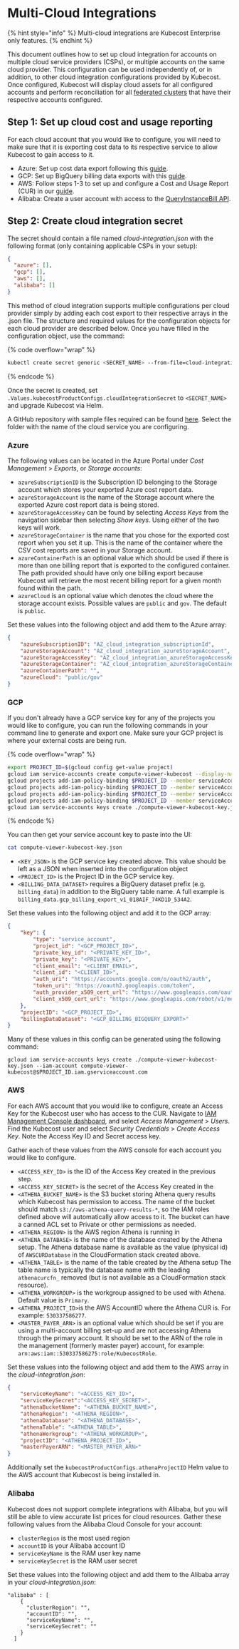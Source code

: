 # Multi-Cloud Integrations

{% hint style="info" %}
Multi-cloud integrations are Kubecost Enterprise only features.
{% endhint %}

This document outlines how to set up cloud integration for accounts on multiple cloud service providers (CSPs), or multiple accounts on the same cloud provider. This configuration can be used independently of, or in addition, to other cloud integration configurations provided by Kubecost. Once configured, Kubecost will display cloud assets for all configured accounts and perform reconciliation for all [federated clusters](/install-and-configure/install/multi-cluster/federated-etl/federated-etl.md) that have their respective accounts configured.

## Step 1: Set up cloud cost and usage reporting

For each cloud account that you would like to configure, you will need to make sure that it is exporting cost data to its respective service to allow Kubecost to gain access to it.

* Azure: Set up cost data export following this [guide](/install-and-configure/install/cloud-integration/azure-out-of-cluster/azure-out-of-cluster.md).
* GCP: Set up BigQuery billing data exports with this [guide](https://cloud.google.com/billing/docs/how-to/export-data-bigquery).
* AWS: Follow steps 1-3 to set up and configure a Cost and Usage Report (CUR) in our [guide](/install-and-configure/install/cloud-integration/aws-cloud-integrations/aws-cloud-integrations.md).
* Alibaba: Create a user account with access to the [QueryInstanceBill API](https://www.alibabacloud.com/help/en/bss-openapi/latest/api-bssopenapi-2017-12-14-queryinstancebill).

## Step 2: Create cloud integration secret

The secret should contain a file named _cloud-integration.json_ with the following format (only containing applicable CSPs in your setup):

```json
{
  "azure": [],
  "gcp": [],
  "aws": [],
  "alibaba": []
}
```

This method of cloud integration supports multiple configurations per cloud provider simply by adding each cost export to their respective arrays in the .json file. The structure and required values for the configuration objects for each cloud provider are described below. Once you have filled in the configuration object, use the command:

{% code overflow="wrap" %}
```bash
kubectl create secret generic <SECRET_NAME> --from-file=cloud-integration.json -n kubecost
```
{% endcode %}

Once the secret is created, set `.Values.kubecostProductConfigs.cloudIntegrationSecret` to `<SECRET_NAME>` and upgrade Kubecost via Helm.

A GitHub repository with sample files required can be found [here](https://github.com/kubecost/poc-common-configurations/). Select the folder with the name of the cloud service you are configuring.

### Azure

The following values can be located in the Azure Portal under _Cost Management_ > _Exports_, or _Storage accounts_:

* `azureSubscriptionID` is the Subscription ID belonging to the Storage account which stores your exported Azure cost report data.
* `azureStorageAccount` is the name of the Storage account where the exported Azure cost report data is being stored.
* `azureStorageAccessKey` can be found by selecting _Access Keys_ from the navigation sidebar then selecting _Show keys_. Using either of the two keys will work.
* `azureStorageContainer` is the name that you chose for the exported cost report when you set it up. This is the name of the container where the CSV cost reports are saved in your Storage account.
* `azureContainerPath` is an optional value which should be used if there is more than one billing report that is exported to the configured container. The path provided should have only one billing export because Kubecost will retrieve the most recent billing report for a given month found within the path.
* `azureCloud` is an optional value which denotes the cloud where the storage account exists. Possible values are `public` and `gov`. The default is `public`.

Set these values into the following object and add them to the Azure array:

```json
{
    "azureSubscriptionID": "AZ_cloud_integration_subscriptionId",
    "azureStorageAccount": "AZ_cloud_integration_azureStorageAccount",
    "azureStorageAccessKey": "AZ_cloud_integration_azureStorageAccessKey",
    "azureStorageContainer": "AZ_cloud_integration_azureStorageContainer",
    "azureContainerPath": "",
    "azureCloud": "public/gov"
}
```

### GCP

If you don't already have a GCP service key for any of the projects you would like to configure, you can run the following commands in your command line to generate and export one. Make sure your GCP project is where your external costs are being run.

{% code overflow="wrap" %}
```bash
export PROJECT_ID=$(gcloud config get-value project)
gcloud iam service-accounts create compute-viewer-kubecost --display-name "Compute Read Only Account Created For Kubecost" --format json
gcloud projects add-iam-policy-binding $PROJECT_ID --member serviceAccount:compute-viewer-kubecost@$PROJECT_ID.iam.gserviceaccount.com --role roles/compute.viewer
gcloud projects add-iam-policy-binding $PROJECT_ID --member serviceAccount:compute-viewer-kubecost@$PROJECT_ID.iam.gserviceaccount.com --role roles/bigquery.user
gcloud projects add-iam-policy-binding $PROJECT_ID --member serviceAccount:compute-viewer-kubecost@$PROJECT_ID.iam.gserviceaccount.com --role roles/bigquery.dataViewer
gcloud projects add-iam-policy-binding $PROJECT_ID --member serviceAccount:compute-viewer-kubecost@$PROJECT_ID.iam.gserviceaccount.com --role roles/bigquery.jobUser
gcloud iam service-accounts keys create ./compute-viewer-kubecost-key.json --iam-account compute-viewer-kubecost@$PROJECT_ID.iam.gserviceaccount.com
```
{% endcode %}

You can then get your service account key to paste into the UI:

```bash
cat compute-viewer-kubecost-key.json
```

* `<KEY_JSON>` is the GCP service key created above. This value should be left as a JSON when inserted into the configuration object
* `<PROJECT_ID>` is the Project ID in the GCP service key.
* `<BILLING_DATA_DATASET>` requires a BigQuery dataset prefix (e.g. `billing_data`) in addition to the BigQuery table name. A full example is `billing_data.gcp_billing_export_v1_018AIF_74KD1D_534A2`.

Set these values into the following object and add it to the GCP array:

```json
{
    "key": {
        "type": "service_account",
        "project_id": "<GCP_PROJECT_ID>",
        "private_key_id": "<PRIVATE_KEY_ID>",
        "private_key": "<PRIVATE_KEY>",
        "client_email": "<CLIENT_EMAIL>",
        "client_id": "<CLIENT_ID>",
        "auth_uri": "https://accounts.google.com/o/oauth2/auth",
        "token_uri": "https://oauth2.googleapis.com/token",
        "auth_provider_x509_cert_url": "https://www.googleapis.com/oauth2/v1/certs",
        "client_x509_cert_url": "https://www.googleapis.com/robot/v1/metadata/x509/<CERT_NAME>"
    },
    "projectID": "<GCP_PROJECT_ID>",
    "billingDataDataset": "<GCP_BILLING_BIGQUERY_EXPORT>"
}
```

Many of these values in this config can be generated using the following command:

```
gcloud iam service-accounts keys create ./compute-viewer-kubecost-key.json --iam-account compute-viewer-kubecost@$PROJECT_ID.iam.gserviceaccount.com
```

### AWS

For each AWS account that you would like to configure, create an Access Key for the Kubecost user who has access to the CUR. Navigate to [IAM Management Console dashboard](https://console.aws.amazon.com/iam), and select _Access Management_ > _Users_. Find the Kubecost user and select _Security Credentials_ > _Create Access Key_. Note the Access Key ID and Secret access key.

Gather each of these values from the AWS console for each account you would like to configure.

* `<ACCESS_KEY_ID>` is the ID of the Access Key created in the previous step.
* `<ACCESS_KEY_SECRET>` is the secret of the Access Key created in the
* `<ATHENA_BUCKET_NAME>` is the S3 bucket storing Athena query results which Kubecost has permission to access. The name of the bucket should match `s3://aws-athena-query-results-*`, so the IAM roles defined above will automatically allow access to it. The bucket can have a canned ACL set to Private or other permissions as needed.
* `<ATHENA_REGION>` is the AWS region Athena is running in
* `<ATHENA_DATABASE>` is the name of the database created by the Athena setup. The Athena database name is available as the value (physical id) of `AWSCURDatabase` in the CloudFormation stack created above.
* `<ATHENA_TABLE>` is the name of the table created by the Athena setup The table name is typically the database name with the leading `athenacurcfn_` removed (but is not available as a CloudFormation stack resource).
* `<ATHENA_WORKGROUP>` is the workgroup assigned to be used with Athena. Default value is `Primary`.
* `<ATHENA_PROJECT_ID>`is the AWS AccountID where the Athena CUR is. For example: `530337586277`.
* `<MASTER_PAYER_ARN>` is an optional value which should be set if you are using a multi-account billing set-up and are not accessing Athena through the primary account. It should be set to the ARN of the role in the management (formerly master payer) account, for example: `arn:aws:iam::530337586275:role/KubecostRole`.

Set these values into the following object and add them to the AWS array in the _cloud-integration.json_:

```json
{
    "serviceKeyName": "<ACCESS_KEY_ID>",
    "serviceKeySecret":"<ACCESS_KEY_SECRET>",
    "athenaBucketName": "<ATHENA_BUCKET_NAME>",
    "athenaRegion": "<ATHENA_REGION>",
    "athenaDatabase": "<ATHENA_DATABASE>",
    "athenaTable": "<ATHENA_TABLE>",
    "athenaWorkgroup": "<ATHENA_WORKGROUP>",
    "projectID": "<ATHENA_PROJECT_ID>",
    "masterPayerARN": "<MASTER_PAYER_ARN>"
}
```

Additionally set the `kubecostProductConfigs.athenaProjectID` Helm value to the AWS account that Kubecost is being installed in.

### Alibaba

Kubecost does not support complete integrations with Alibaba, but you will still be able to view accurate list prices for cloud resources. Gather these following values from the Alibaba Cloud Console for your account:

* `clusterRegion` is the most used region
* `accountID` is your Alibaba account ID
* `serviceKeyName` is the RAM user key name
* `serviceKeySecret` is the RAM user secret

Set these values into the following object and add them to the Alibaba array in your _cloud-integration.json_:

```
"alibaba" : [
    {
      "clusterRegion": "",
      "accountID": "",
      "serviceKeyName": "",
      "serviceKeySecret": ""
    }
  ]
```

